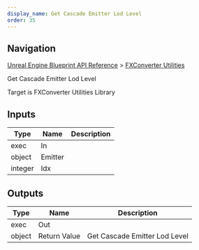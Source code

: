 ```yaml
---
display_name: Get Cascade Emitter Lod Level
order: 35
---
```

## Navigation

[Unreal Engine Blueprint API Reference](https://dev.epicgames.com/documentation/en-us/unreal-engine/BlueprintAPI) > [FXConverter Utilities](https://dev.epicgames.com/documentation/en-us/unreal-engine/BlueprintAPI/FXConverterUtilities)

Get Cascade Emitter Lod Level

Target is FXConverter Utilities Library

## Inputs

| Type | Name | Description |
| --- | --- | --- |
| exec | In |  |
| object | Emitter |  |
| integer | Idx |  |

## Outputs

| Type | Name | Description |
| --- | --- | --- |
| exec | Out |  |
| object | Return Value | Get Cascade Emitter Lod Level |

